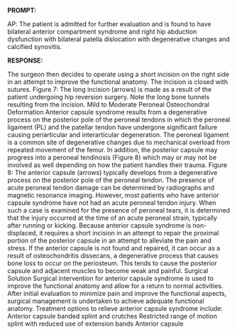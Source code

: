 **PROMPT:**

AP:  The patient is admitted for further evaluation and is found to have bilateral anterior compartment syndrome and right hip abduction dysfunction with bilateral patella dislocation with degenerative changes and calcified synovitis.

**RESPONSE:**

  The surgeon then decides to operate using a short incision on the right side in an attempt to improve the functional anatomy. The incision is closed with sutures.  Figure 7: The long incision (arrows) is made as a result of the patient undergoing hip reversion surgery. Note the long bone tunnels resulting from the incision.  Mild to Moderate Peroneal Osteochondral Deformation  Anterior capsule syndrome results from a degenerative process on the posterior pole of the peroneal tendons in which the peroneal ligament (PL) and the patellar tendon have undergone significant failure causing periarticular and interarticular degeneration. The peroneal ligament is a common site of degenerative changes due to mechanical overload from repeated movement of the femur. In addition, the posterior capsule may progress into a peroneal tendinosis (Figure 8) which may or may not be involved as well depending on how the patient handles their trauma.  Figure 8: The anterior capsule (arrows) typically develops from a degenerative process on the posterior pole of the peroneal tendon.  The presence of acute peroneal tendon damage can be determined by radiographs and magnetic resonance imaging. However, most patients who have anterior capsule syndrome have not had an acute peroneal tendon injury. When such a case is examined for the presence of peroneal tears, it is determined that the injury occurred at the time of an acute peroneal strain, typically after running or kicking. Because anterior capsule syndrome is non-displaced, it requires a short incision in an attempt to repair the proximal portion of the posterior capsule in an attempt to alleviate the pain and stress. If the anterior capsule is not found and repaired, it can occur as a result of osteochondritis dissecans, a degenerative process that causes bone loss to occur on the periosteum. This tends to cause the posterior capsule and adjacent muscles to become weak and painful.  Surgical Solution  Surgical intervention for anterior capsule syndrome is used to improve the functional anatomy and allow for a return to normal activities. After initial evaluation to minimize pain and improve the functional aspects, surgical management is undertaken to achieve adequate functional anatomy.  Treatment options to relieve anterior capsule syndrome include:  Anterior capsule banded splint and crutches  Restricted range of motion splint with reduced use of extension bands  Anterior capsule